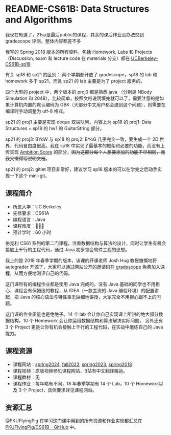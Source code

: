 # README-CS61B: Data Structures and Algorithms

我现在知道了，21sp是最后public的课程，其余的课后作业没办法交到gradescope
评测，整体内容都差不多

我写的 Spring 2018 版本的所有资料，包括 Homework, Labs 和 Projects（Discussion, exam 和 lecture code 在 materials 分支）都在
[UCBerkeley-CS61B-sp18](https://github.com/cy-Yin/UCBerkeley-CS61B-sp18)

有关 sp18 和 sp21 的区别：
两个学期都开放了 gradescope，sp18 的 lab 和 homework 多于 sp21，而且 sp21 的 lab 主要是为了 project 服务的。

四个大型的 project 中，两个版本的 proj0 都是熟悉 java （分别是 NBody Simulation 和 2048），比较简单，按照文档说明填完就可以了，需要注意的是如果计算机内置的默认编码为 GBK（大部分中文用户都会遇到这个问题），则需要在编译时手动调整为 utf-8 格式。

sp21 的 proj1 主要是实现 deque 双端队列，内容上为 sp18 的 proj1: Data Structures + sp18 的 hw1 的 GuitarString 部分。

sp21 的 proj3: BYoW 与 sp18 的 proj2: BYoG 几乎完全一致，要生成一个 2D 世界，代码自由度很高，我在 sp18 中实现了最基本的框架和必要的功能，而没有上传实现 [Ambition Score](https://sp18.datastructur.es/materials/proj/proj2/proj2#ambition-score) 的部分，~~因为这部分每个人想要添加的功能不尽相同，而我又懒得写说明文档~~。

sp21 的 proj2: gitlet 项目非常好，建议学习 sp18 版本的可以在学完之后动手实现一下这个 mini-git。

## 课程简介

- 所属大学：UC Berkeley
- 先修要求：CS61A
- 编程语言：Java
- 课程难度：🌟🌟🌟
- 预计学时：60 小时

伯克利 CS61 系列的第二门课程，注重数据结构与算法的设计，同时让学生有机会接触上千行的工程代码，通过 Java 初步领会软件工程的思想。

我上的是 2018 年春季学期的版本，该课的开课老师 Josh Hug 教授慷慨地将 autograder 开源了，大家可以通过网站公开的邀请码在 [gradescope](https://gradescope.com/) 免费加入课程，从而方便地测评自己的代码。

这门课所有的编程作业都是使用 Java 完成的。没有 Java 基础的同学也不用担心，课程会有保姆级的教程，从 IDEA（一款主流的 Java 编程环境）的配置讲起，把 Java 的核心语法与特性事无巨细地讲授，大家完全不用担心跟不上的问题。

这门课的作业质量也是绝绝子。14 个 lab 会让你自己实现课上所讲的绝大部分数据结构，10 个 Homework 会让你运用数据结构和算法解决实际问题， 另外还有 3 个 Project 更是让你有机会接触上千行的工程代码，在实战中磨练自己的 Java 能力。

## 课程资源

- 课程网站：[spring2024](https://sp24.datastructur.es/), [fall2023](https://fa23.datastructur.es/), [spring2023](https://sp23.datastructur.es/), [spring2018](https://sp18.datastructur.es/)
- 课程视频：原版视频参见课程网站，B站有中文翻译搬运。
- 课程教材：无
- 课程作业：每年略有不同，18 年春季学期有 14 个 Lab，10 个 Homework以及 3 个 Project，具体要求详见课程网站。

## 资源汇总

@PKUFlyingPig 在学习这门课中用到的所有资源和作业实现都汇总在 [PKUFlyingPig/CS61B - GitHub](https://github.com/PKUFlyingPig/CS61B) 中。

